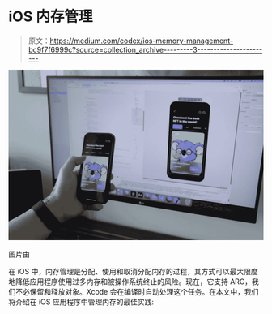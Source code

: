 # iOS 内存管理

> 原文：<https://medium.com/codex/ios-memory-management-bc9f7f6999c?source=collection_archive---------3----------------------->

![](img/9f9dfb37b43918eae8b3b56ee0fd5d14.png)

图片由

在 iOS 中，内存管理是分配、使用和取消分配内存的过程，其方式可以最大限度地降低应用程序使用过多内存和被操作系统终止的风险。现在，它支持 ARC，我们不必保留和释放对象。Xcode 会在编译时自动处理这个任务。在本文中，我们将介绍在 iOS 应用程序中管理内存的最佳实践: